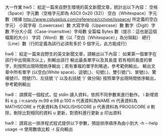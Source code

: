 大一作業
hw5：
給定一篇來自野生環境的英文新聞文章，統計出以下內容：
空格（Space）字元數（空格字元即為 ASCII 0x20 (32)） 
空白（Whitespace）字元數（根據 http://www.cplusplus.com/reference/cctype/isspace/ 所定義的空白字元）
小寫字母（Lowercase）數
大寫字母（Uppercase）數
數字（Digit）字數
不分大小寫（Case-insensitive）字母數
全篇幅 Bytes 數（提示：這也是這個檔案的大小）
字詞（Word）數（以「空白（Whitespace）」為分隔點）
總行（Line）數（行的定義為該行必須有多於 0 個字元，此方能成行）

hw6：
給定一篇來自野生的英文新聞文章，請輸出以下內容：
如果第一個單字在該行中出現兩次以上，則輸出該行
輸出最長單字以及其長度
若有相同長度的單字，則按照出現時間依序輸出；若有重複的單字則略過，參考範例輸出。
輸出文章中所有單字 (以空白(White space)、逗號(,)、句號(.)、雙引號(")、冒號(:)、驚嘆號(!)、問號(?)、左括號 '(' 以及右括號 ')' 做分隔)
按照單字出現時間依序輸出，參考範例輸出

hw8：
請撰寫一個程式，從 stdin 讀入資料，依照不同參數來進行動作。
i	新增資料
					e.g.	 i  n:sandy    	m:99    	e:98    	p:100
    						n 代表資料為NAME
								m 代表資料為MATHSCORE
								e 代表資料為 ENGLISHSCORE
								p 代表資料為 PROGSCORE
d	刪除，刪除比對相同的資料
u	更新，對資料進行更新
p	印出資料

hw9：
請寫出一排序程式程式提供以下參數，預設排序順序為由小到大
-h --help usage	
-n 使用數值比較
-r 反向輸出

